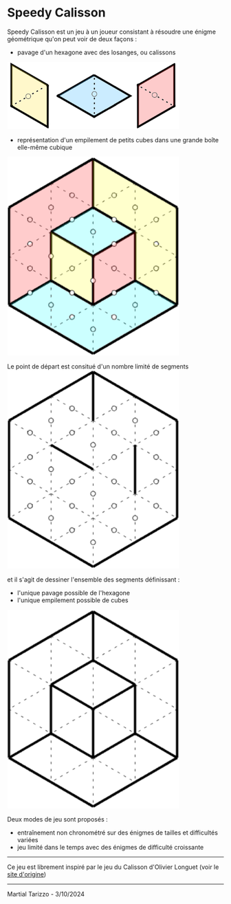 # Speedy Calisson
Speedy Calisson est un jeu à un joueur consistant à résoudre une énigme géométrique qu'on peut voir de deux façons :
- pavage d'un hexagone avec des losanges, ou calissons
<img src="pictures/3_calissons.png" width="400" />

- représentation d'un empilement de petits cubes dans une grande boîte elle-même cubique
<img src="pictures/C2-calissons.png" width="400" />


Le point de départ est consitué d'un nombre limité de segments
<img src="pictures/C2-aretes.png" width="400" />

et il s'agit de dessiner l'ensemble des segments définissant :
- l'unique pavage possible de l'hexagone
- l'unique empilement possible de cubes

<img src="pictures/C2-frontieres.png" width="400" />


Deux modes de jeu sont proposés :
- entraînement non chronométré sur des énigmes de tailles et difficultés variées
- jeu limité dans le temps avec des énigmes de difficulté croissante



---

Ce jeu est librement inspiré par le jeu du Calisson d'Olivier Longuet (voir le 
<a href="https://mathix.org/calisson/blog/" target="_blank"
            rel="noopener noreferrer">site d'origine</a>)

---
Martial Tarizzo - 3/10/2024

